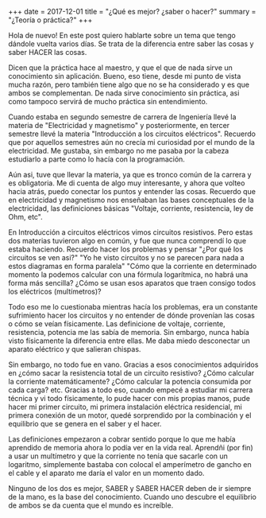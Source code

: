 +++
date = 2017-12-01
title = "¿Qué es mejor? ¿saber o hacer?"
summary = "¿Teoría o práctica?"
+++

 Hola de nuevo! En este post quiero hablarte sobre un tema que tengo dándole vuelta varios días. Se trata de la diferencia entre 
 saber las cosas y saber HACER las cosas. 
 
 Dicen que la práctica hace al maestro, y que el que de nada sirve un conocimiento sin aplicación. Bueno, eso tiene, desde mi punto de vista
 mucha razón, pero también tiene algo que no se ha considerado y es que ambos se complementan. De nada sirve conocimiento sin práctica, asi como 
 tampoco servirá de mucho práctica sin entendimiento.
 
 Cuando estaba en segundo semestre de carrera de Ingeniería llevé la materia de "Electricidad y magnetismo" y posteriormente, en tercer semestre llevé 
 la materia "Introducción a los circuitos eléctricos". Recuerdo que por aquellos semestres aún no crecía mi curiosidad por el mundo de la electricidad. Me gustaba, 
 sin embargo no me pasaba por la cabeza estudiarlo a parte como lo hacía con la programación.
 
 Aún asi, tuve que llevar la materia, ya que es tronco común de la carrera y es obligatoria. Me di cuenta de algo muy interesante, y ahora que volteo hacia atrás, puedo conectar
 los puntos y entender las cosas. Recuerdo que en electricidad y magnetismo nos enseñaban las bases conceptuales de la electricidad, las definiciones básicas "Voltaje, corriente, resistencia, ley de Ohm, etc".
 
En Introducción a circuitos eléctricos vimos circuitos resistivos. Pero estas dos materias tuvieron algo en común, y fue que nunca comprendí lo que estaba haciendo.
Recuerdo hacer los problemas y pensar "¿Por qué los circuitos se ven asi?" "Yo he visto circuitos y no se parecen para nada a estos diagramas en forma paralela" 
"Cómo que la corriente en determinado momento la podemos calcular con una fórmula logarítmica, no habrá una forma más sencilla? ¿Cómo se usan esos aparatos que traen consigo todos los eléctricos (multímetros)?

Todo eso me lo cuestionaba mientras hacía los problemas, era un constante sufrimiento hacer los circuitos y no entender de dónde provenían las cosas o cómo se veían físicamente.
Las definicione de voltaje, corriente, resistencia, potencia me las sabía de memoria. Sin embargo, nunca había visto físicamente la diferencia entre ellas. Me daba miedo desconectar un aparato eléctrico y que salieran chispas.

Sin embargo, no todo fue en vano. Gracias a esos conocimientos adquiridos en ¿cómo sacar la resistencia total de un circuito resistivo? ¿Cómo calcular la corriente matemáticamente? ¿Cómo calcular la potencia consumida por cada carga? etc.
Gracias a todo eso, cuando empecé a estudiar mi carrera técnica y vi todo físicamente, lo pude hacer con mis propias manos, pude hacer mi primer circuito, mi primera instalación eléctrica residencial, mi primera conexión de un motor, quedé sorprendido 
por la combinación y el equilibrio que se genera en el saber y el hacer.

Las definiciones empezaron a cobrar sentido porque lo que me había aprendido de memoria ahora lo podía ver en la vida real. Aprendñi (por fin) a usar un multímetro y que la corriente no tenía que sacarle con un logaritmo, simplemente bastaba con colocal el amperímetro de gancho en el cable y el aparato me daría el valor en un momento dado.

Ninguno de los dos es mejor, SABER y SABER HACER deben de ir siempre de la mano, es la base del conocimiento. Cuando uno descubre el equilibrio de ambos se da cuenta que el mundo es increíble.
